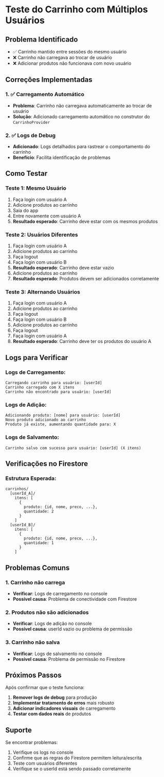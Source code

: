 # Teste do Carrinho com Múltiplos Usuários

## Problema Identificado

- ✅ Carrinho mantido entre sessões do mesmo usuário
- ❌ Carrinho não carregava ao trocar de usuário
- ❌ Adicionar produtos não funcionava com novo usuário

## Correções Implementadas

### 1. ✅ Carregamento Automático

- **Problema**: Carrinho não carregava automaticamente ao trocar de usuário
- **Solução**: Adicionado carregamento automático no construtor do `CarrinhoProvider`

### 2. ✅ Logs de Debug

- **Adicionado**: Logs detalhados para rastrear o comportamento do carrinho
- **Benefício**: Facilita identificação de problemas

## Como Testar

### Teste 1: Mesmo Usuário

1. Faça login com usuário A
2. Adicione produtos ao carrinho
3. Saia do app
4. Entre novamente com usuário A
5. **Resultado esperado**: Carrinho deve estar com os mesmos produtos

### Teste 2: Usuários Diferentes

1. Faça login com usuário A
2. Adicione produtos ao carrinho
3. Faça logout
4. Faça login com usuário B
5. **Resultado esperado**: Carrinho deve estar vazio
6. Adicione produtos ao carrinho
7. **Resultado esperado**: Produtos devem ser adicionados corretamente

### Teste 3: Alternando Usuários

1. Faça login com usuário A
2. Adicione produtos ao carrinho
3. Faça logout
4. Faça login com usuário B
5. Adicione produtos ao carrinho
6. Faça logout
7. Faça login com usuário A
8. **Resultado esperado**: Carrinho deve ter os produtos do usuário A

## Logs para Verificar

### Logs de Carregamento:

```
Carregando carrinho para usuário: [userId]
Carrinho carregado com X itens
Carrinho não encontrado para usuário: [userId]
```

### Logs de Adição:

```
Adicionando produto: [nome] para usuário: [userId]
Novo produto adicionado ao carrinho
Produto já existe, aumentando quantidade para: X
```

### Logs de Salvamento:

```
Carrinho salvo com sucesso para usuário: [userId] (X itens)
```

## Verificações no Firestore

### Estrutura Esperada:

```
carrinhos/
  [userId_A]/
    itens: [
      {
        produto: {id, nome, preco, ...},
        quantidade: 2
      }
    ]
  [userId_B]/
    itens: [
      {
        produto: {id, nome, preco, ...},
        quantidade: 1
      }
    ]
```

## Problemas Comuns

### 1. Carrinho não carrega

- **Verificar**: Logs de carregamento no console
- **Possível causa**: Problema de conectividade com Firestore

### 2. Produtos não são adicionados

- **Verificar**: Logs de adição no console
- **Possível causa**: userId vazio ou problema de permissão

### 3. Carrinho não salva

- **Verificar**: Logs de salvamento no console
- **Possível causa**: Problema de permissão no Firestore

## Próximos Passos

Após confirmar que o teste funciona:

1. **Remover logs de debug** para produção
2. **Implementar tratamento de erros** mais robusto
3. **Adicionar indicadores visuais** de carregamento
4. **Testar com dados reais** de produtos

## Suporte

Se encontrar problemas:

1. Verifique os logs no console
2. Confirme que as regras do Firestore permitem leitura/escrita
3. Teste com usuários diferentes
4. Verifique se o userId está sendo passado corretamente
